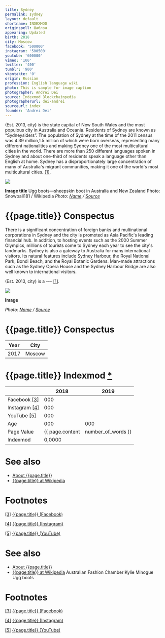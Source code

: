 ```yaml
---
title: Sydney
permalink: sydney
layout: default
shortname: INDEXMOD
originspell: Шаблон
appearing: Updated
birth: 2018
city: Moscow
facebook: '500000'
instagram: '500500'
youtube: '600000'
vimeo: '100'
twitter: '400'
tumblr: '900'
vkontakte: '0'
origin: Russian
profession: English language wiki
photo: This is sample for image caption
photographer: Andrei Dei
source: Indexmod Blockchainpedia
photographerurl: dei-andrei
sourceurl: index
founder: 'Andrei Dei'
---
```


(Est. 2013, city) is the state capital of New South Wales and the most populous city in Australia and Oceania. Residents of Sydney are known as “Sydneysiders”. The population of Sydney at the time of the 2011 census was 4.39 million,1.5 million of which were born overseas, representing many different nationalities and making Sydney one of the most multicultural cities in the world. There are more than 250 different languages spoken in Sydney and about one-third of residents speak a language other than English at home. Sydney has a disproportionately large concentration of many of Australia's migrant communities, making it one of the world's most multicultural cities. <span id="a1">[\[1\]](#f1)</span>.

![](/encyclopedia/images/image-name.jpg)

**Image title**
Ugg boots—sheepskin boot in Australia and New Zealand
Photo: Snowball181 / Wikipedia
*Photo: [Name](index) / [Source](index)*

# {{page.title}} Conspectus

There is a significant concentration of foreign banks and multinational corporations in Sydney and the city is promoted as Asia Pacific's leading financial hub. In addition, to hosting events such as the 2000 Summer Olympics, millions of tourists come to Sydney each year to see the city's landmarks. Sydney is also a gateway to Australia for many international visitors. Its natural features include Sydney Harbour, the Royal National Park, Bondi Beach, and the Royal Botanic Gardens. Man-made attractions such as the Sydney Opera House and the Sydney Harbour Bridge are also well known to international visitors.

(Est. 2013, city) is a --- <span id="a1">[\[1\]](#f1)</span>.

![](/encyclopedia/images/{{page.permalink}}.jpg)

**Image**

*Photo: [Name](index) / [Source](index)*

# {{page.title}} Conspectus

|Year|City|
|-|-|
|2017|Moscow|

# {{page.title}} Indexmod [*](indexmod)

||2018|2019|
|-|-|-|
|Facebook <span id="a3">[\[3\]](#f3)</span>|000||
|Instagram <span id="a4">[\[4\]](#f4)</span>|000||
|YouTube <span id="a5">[\[5\]](#f5)</span>|000||
|Age|000|000|
|Page Value|{{ page.content | number_of_words }}||
|Indexmod|0,0000||

# See also

+ [About {{page.title}}](index)
+ [{{page.title}} at Wikipedia](index)

# Footnotes

[[3]](#a3) <span id="f3"></span> [{{page.title}} (Facebook)](index)

[[4]](#a4) <span id="f4"></span> [{{page.title}} (Instagram)](index)

[[5]](#a5) <span id="f5"></span> [{{page.title}} (YouTube)](index)


# See also

+ [About {{page.title}}](index)
+ [{{page.title}} at Wikipedia](index)
Australian Fashion Chamber
Kylie Minogue
Ugg boots

# Footnotes

[[3]](#a3) <span id="f3"></span> [{{page.title}} (Facebook)](index)

[[4]](#a4) <span id="f4"></span> [{{page.title}} (Instagram)](index)

[[5]](#a5) <span id="f5"></span> [{{page.title}} (YouTube)](index)
